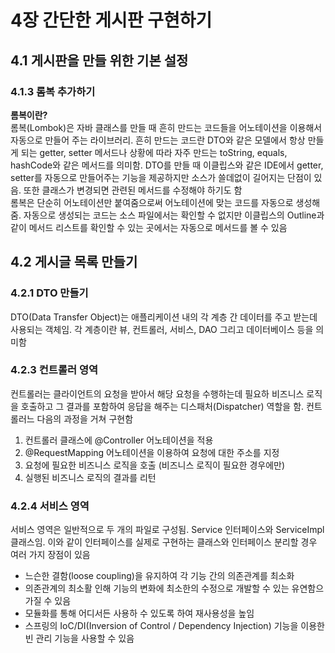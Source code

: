 # 4장 간단한 게시판 구현하기
## 4.1 게시판을 만들 위한 기본 설정
### 4.1.3 롬복 추가하기
<b>롬복이란?</b><br/>
롬복(Lombok)은 자바 클래스를 만들 때 흔히 만드는 코드들을 어노테이션을 이용해서 자동으로 만들어 주는 라이브러리. 흔히 만드는 코드란 DTO와 같은 모델에서 항상 만들게 되는 getter, setter 메서드나 상황에 따라 자주 만드는 toString, equals, hashCode와 같은 메서드를 의미함. DTO를 만들 때 이클립스와 같은 IDE에서 getter, setter를 자동으로 만들어주는 기능을 제공하지만 소스가 쓸데없이 길어지는 단점이 있음. 또한 클래스가 변경되면 관련된 메서드를 수정해야 하기도 함<br/>
롬복은 단순히 어노테이션만 붙여줌으로써 어노테이션에 맞는 코드를 자동으로 생성해줌. 자동으로 생성되는 코드는 소스 파일에서는 확인할 수 없지만 이클립스의 Outline과 같이 메서드 리스트를 확인할 수 있는 곳에서는 자동으로 메서드를 볼 수 있음<br/>

## 4.2 게시글 목록 만들기
### 4.2.1 DTO 만들기
DTO(Data Transfer Object)는 애플리케이션 내의 각 계층 간 데이터를 주고 받는데 사용되는 객체임. 각 계층이란 뷰, 컨트롤러, 서비스, DAO 그리고 데이터베이스 등을 의미함<br/>

### 4.2.3 컨트롤러 영역
컨트롤러는 클라이언트의 요청을 받아서 해당 요청을 수행하는데 필요하 비즈니스 로직을 호출하고 그 결과를 포함하여 응답을 해주는 디스패처(Dispatcher) 역할을 함. 컨트롤러느 다음의 과정을 거쳐 구현함
1. 컨트롤러 클래스에 @Controller 어노테이션을 적용
2. @RequestMapping 어노테이션을 이용하여 요청에 대한 주소를 지정
3. 요청에 필요한 비즈니스 로직을 호출 (비즈니스 로직이 필요한 경우에만)
4. 실행된 비즈니스 로직의 결과를 리턴

### 4.2.4 서비스 영역
서비스 영역은 일반적으로 두 개의 파일로 구성됨. Service 인터페이스와 ServiceImpl 클래스임. 이와 같이 인터페이스를 실제로 구현하는 클래스와 인터페이스 분리할 경우 여러 가지 장점이 있음
- 느슨한 결함(loose coupling)을 유지하여 각 기능 간의 의존관계를 최소화
- 의존관계의 최소활 인해 기능의 변화에 최소한의 수정으로 개발할 수 있는 유연함으 가질 수 있음
- 모듈화를 통해 어디서든 사용하 수 있도록 하여 재사용성을 높임
- 스프링의 IoC/DI(Inversion of Control / Dependency Injection) 기능을 이용한 빈 관리 기능을 사용할 수 있음
